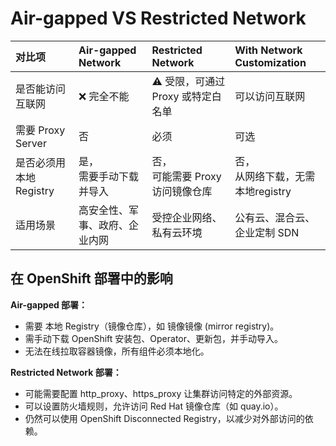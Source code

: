 # Air-gapped VS Restricted Network

|对比项|Air-gapped Network|Restricted Network|With Network Customization|
|:-|:-|:-|:-|
|是否能访问互联网|❌ 完全不能|⚠ 受限，可通过 Proxy 或特定白名单|可以访问互联网	|
|需要 Proxy Server|否|必须|可选|
|是否必须用本地 Registry|是，<br/>需要手动下载并导入|否，<br/>可能需要 Proxy 访问镜像仓库|否，<br/>从网络下载，无需本地registry|
|适用场景|高安全性、军事、政府、企业内网|受控企业网络、私有云环境|公有云、混合云、企业定制 SDN|

## 在 OpenShift 部署中的影响

**Air-gapped 部署：**

- 需要 本地 Registry（镜像仓库），如 镜像镜像 (mirror registry)。
- 需手动下载 OpenShift 安装包、Operator、更新包，并手动导入。
- 无法在线拉取容器镜像，所有组件必须本地化。

**Restricted Network 部署：**

- 可能需要配置 http_proxy、https_proxy 让集群访问特定的外部资源。
- 可以设置防火墙规则，允许访问 Red Hat 镜像仓库（如 quay.io）。
- 仍然可以使用 OpenShift Disconnected Registry，以减少对外部访问的依赖。
